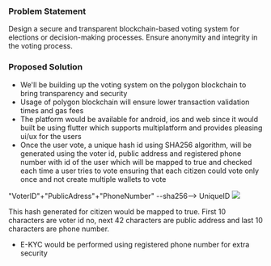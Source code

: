 ### Problem Statement
Design a secure and transparent blockchain-based voting system for elections or decision-making processes. Ensure anonymity and integrity in the voting process.

### Proposed Solution
* We'll be building up the voting system on the polygon blockchain to bring transparency and security 
* Usage of polygon blockchain will ensure lower transaction validation times and gas fees 
* The platform would be available for android, ios and web since it would built be using flutter which supports multiplatform and provides pleasing ui/ux for the users
* Once the user vote, a unique hash id using SHA256 algorithm, will be generated using the voter id, public address and registered phone number with id of the user which will be mapped to true and checked each time a user tries to vote ensuring that each citizen could vote only once and not create multiple wallets to vote

"VoterID"+"PublicAdress"+"PhoneNumber" --sha256--> UniqueID
    <img src="https://github.com/IronicDeGawd/Vcure/assets/91710612/0ea750ac-fcb6-4be4-8289-c74b9fb9cc16">

  This hash generated for citizen would be mapped to true. First 10 characters are voter id no, next 42 characters are public address and last 10 characters are phone number.
  
* E-KYC would be performed using registered phone number for extra security
